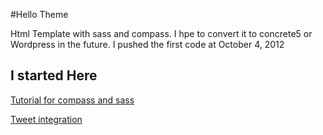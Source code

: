 #Hello Theme

Html Template with sass and compass. I hpe to convert it to concrete5 or Wordpress in the future.
I pushed the first code at October 4, 2012 

## I started Here

[Tutorial for compass and sass](http://webdesign.tutsplus.com/tutorials/htmlcss-tutorials/sass-and-compass-for-web-designers-building-a-theme/)

[Tweet integration](http://tweet.seaofclouds.com/)